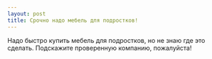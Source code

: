 ```yaml
---
layout: post 
title: Срочно надо мебель для подростков! 
--- 
```

Надо быстро купить мебель для подростков, но не знаю где это сделать. Подскажите проверенную компанию, пожалуйста!